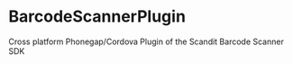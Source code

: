 BarcodeScannerPlugin
====================

Cross platform Phonegap/Cordova Plugin of the Scandit Barcode Scanner SDK